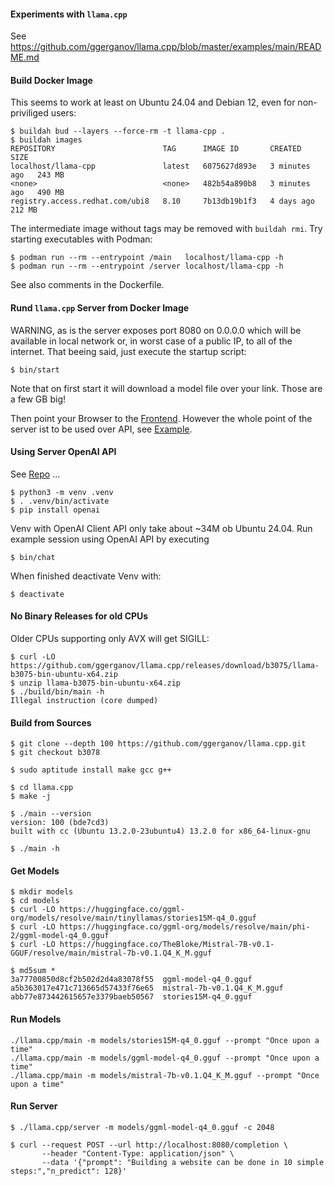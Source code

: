#### Experiments with `llama.cpp`

See
https://github.com/ggerganov/llama.cpp/blob/master/examples/main/README.md

#### Build Docker Image

This seems to work at least on Ubuntu 24.04 and Debian 12, even for
non-priviliged users:

    $ buildah bud --layers --force-rm -t llama-cpp .
    $ buildah images
    REPOSITORY                        TAG      IMAGE ID       CREATED         SIZE
    localhost/llama-cpp               latest   6075627d893e   3 minutes ago   243 MB
    <none>                            <none>   482b54a890b8   3 minutes ago   490 MB
    registry.access.redhat.com/ubi8   8.10     7b13db19b1f3   4 days ago      212 MB

The intermediate image without tags may be removed with `buildah
rmi`. Try starting executables with Podman:

    $ podman run --rm --entrypoint /main   localhost/llama-cpp -h
    $ podman run --rm --entrypoint /server localhost/llama-cpp -h

See also comments in the Dockerfile.

#### Rund `llama.cpp` Server from Docker Image

WARNING, as is the server exposes port 8080 on 0.0.0.0 which will be
available in local network or, in worst case of a public IP, to all of
the internet. That beeing said, just execute the startup script:

    $ bin/start

Note that on first start it will download a model file over your
link. Those are a few GB big!

Then point your Browser to the [Frontend](http://localhost:8080).
However the whole point of the server ist to be used over API, see
[Example](./bin/chat).

#### Using Server OpenAI API

See [Repo](https://github.com/openai/openai-python) ...

    $ python3 -m venv .venv
	$ . .venv/bin/activate
	$ pip install openai

Venv with OpenAI Client API only take about ~34M ob Ubuntu 24.04. Run
example session using OpenAI API by executing

    $ bin/chat

When finished deactivate Venv with:

	$ deactivate

#### No Binary Releases for old CPUs

Older CPUs supporting only AVX will get SIGILL:

    $ curl -LO https://github.com/ggerganov/llama.cpp/releases/download/b3075/llama-b3075-bin-ubuntu-x64.zip
    $ unzip llama-b3075-bin-ubuntu-x64.zip
    $ ./build/bin/main -h
    Illegal instruction (core dumped)

#### Build from Sources

    $ git clone --depth 100 https://github.com/ggerganov/llama.cpp.git
    $ git checkout b3078

    $ sudo aptitude install make gcc g++

    $ cd llama.cpp
    $ make -j

    $ ./main --version
    version: 100 (bde7cd3)
    built with cc (Ubuntu 13.2.0-23ubuntu4) 13.2.0 for x86_64-linux-gnu

    $ ./main -h

#### Get Models

    $ mkdir models
    $ cd models
    $ curl -LO https://huggingface.co/ggml-org/models/resolve/main/tinyllamas/stories15M-q4_0.gguf
    $ curl -LO https://huggingface.co/ggml-org/models/resolve/main/phi-2/ggml-model-q4_0.gguf
    $ curl -LO https://huggingface.co/TheBloke/Mistral-7B-v0.1-GGUF/resolve/main/mistral-7b-v0.1.Q4_K_M.gguf

    $ md5sum *
    3a77700850d8cf2b502d2d4a83078f55  ggml-model-q4_0.gguf
    a5b363017e471c713665d57433f76e65  mistral-7b-v0.1.Q4_K_M.gguf
    abb77e873442615657e3379baeb50567  stories15M-q4_0.gguf

#### Run Models

    ./llama.cpp/main -m models/stories15M-q4_0.gguf --prompt "Once upon a time"
    ./llama.cpp/main -m models/ggml-model-q4_0.gguf --prompt "Once upon a time"
    ./llama.cpp/main -m models/mistral-7b-v0.1.Q4_K_M.gguf --prompt "Once upon a time"

#### Run Server

    $ ./llama.cpp/server -m models/ggml-model-q4_0.gguf -c 2048

    $ curl --request POST --url http://localhost:8080/completion \
           --header "Content-Type: application/json" \
           --data '{"prompt": "Building a website can be done in 10 simple steps:","n_predict": 128}'
